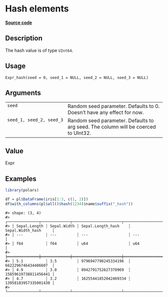 

# Hash elements

[**Source code**](https://github.com/pola-rs/r-polars/tree/1fd6c01b862685c50e295d9b2ef690a69c3a7963/R/expr__expr.R#L2190)

## Description

The hash value is of type <code>UInt64</code>.

## Usage

<pre><code class='language-R'>Expr_hash(seed = 0, seed_1 = NULL, seed_2 = NULL, seed_3 = NULL)
</code></pre>

## Arguments

<table>
<tr>
<td style="white-space: nowrap; font-family: monospace; vertical-align: top">
<code id="Expr_hash_:_seed">seed</code>
</td>
<td>
Random seed parameter. Defaults to 0. Doesn’t have any effect for now.
</td>
</tr>
<tr>
<td style="white-space: nowrap; font-family: monospace; vertical-align: top">
<code id="Expr_hash_:_seed_1">seed_1</code>,
<code id="Expr_hash_:_seed_2">seed_2</code>,
<code id="Expr_hash_:_seed_3">seed_3</code>
</td>
<td>
Random seed parameter. Defaults to arg seed. The column will be coerced
to UInt32.
</td>
</tr>
</table>

## Value

Expr

## Examples

``` r
library(polars)

df = pl$DataFrame(iris[1:3, c(1, 2)])
df$with_columns(pl$all()$hash(1234)$name$suffix("_hash"))
```

    #> shape: (3, 4)
    #> ┌──────────────┬─────────────┬──────────────────────┬──────────────────────┐
    #> │ Sepal.Length ┆ Sepal.Width ┆ Sepal.Length_hash    ┆ Sepal.Width_hash     │
    #> │ ---          ┆ ---         ┆ ---                  ┆ ---                  │
    #> │ f64          ┆ f64         ┆ u64                  ┆ u64                  │
    #> ╞══════════════╪═════════════╪══════════════════════╪══════════════════════╡
    #> │ 5.1          ┆ 3.5         ┆ 9796947790245334196  ┆ 6622296746434406607  │
    #> │ 4.9          ┆ 3.0         ┆ 8942791752627378969  ┆ 15859619738811456441 │
    #> │ 4.7          ┆ 3.2         ┆ 16255441852042469334 ┆ 13958183957335001430 │
    #> └──────────────┴─────────────┴──────────────────────┴──────────────────────┘
